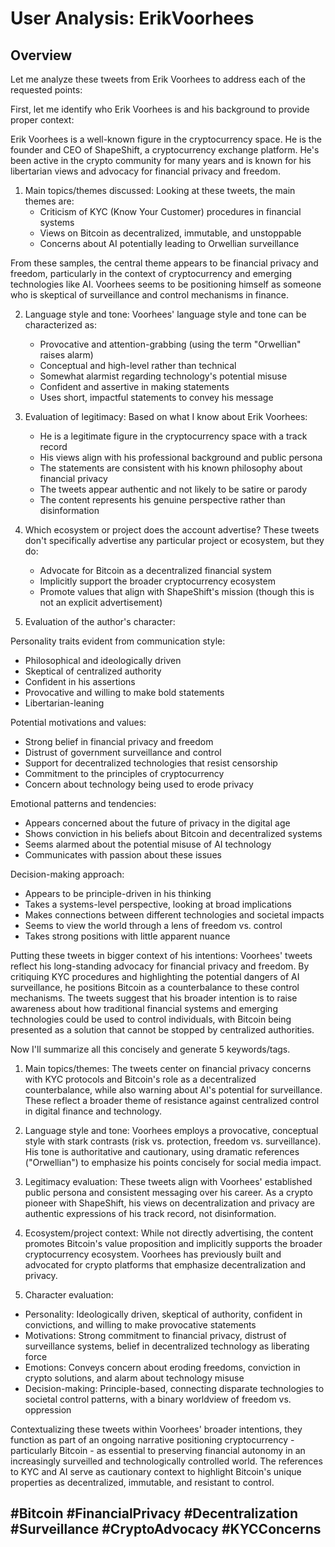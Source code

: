# User Analysis: ErikVoorhees

## Overview

<think>
Let me analyze these tweets from Erik Voorhees to address each of the requested points:

First, let me identify who Erik Voorhees is and his background to provide proper context:

Erik Voorhees is a well-known figure in the cryptocurrency space. He is the founder and CEO of ShapeShift, a cryptocurrency exchange platform. He's been active in the crypto community for many years and is known for his libertarian views and advocacy for financial privacy and freedom.

1. Main topics/themes discussed:
Looking at these tweets, the main themes are:
   - Criticism of KYC (Know Your Customer) procedures in financial systems
   - Views on Bitcoin as decentralized, immutable, and unstoppable
   - Concerns about AI potentially leading to Orwellian surveillance

From these samples, the central theme appears to be financial privacy and freedom, particularly in the context of cryptocurrency and emerging technologies like AI. Voorhees seems to be positioning himself as someone who is skeptical of surveillance and control mechanisms in finance.

2. Language style and tone:
Voorhees' language style and tone can be characterized as:
   - Provocative and attention-grabbing (using the term "Orwellian" raises alarm)
   - Conceptual and high-level rather than technical
   - Somewhat alarmist regarding technology's potential misuse
   - Confident and assertive in making statements
   - Uses short, impactful statements to convey his message

3. Evaluation of legitimacy:
Based on what I know about Erik Voorhees:
   - He is a legitimate figure in the cryptocurrency space with a track record
   - His views align with his professional background and public persona
   - The statements are consistent with his known philosophy about financial privacy
   - The tweets appear authentic and not likely to be satire or parody
   - The content represents his genuine perspective rather than disinformation

4. Which ecosystem or project does the account advertise?
These tweets don't specifically advertise any particular project or ecosystem, but they do:
   - Advocate for Bitcoin as a decentralized financial system
   - Implicitly support the broader cryptocurrency ecosystem
   - Promote values that align with ShapeShift's mission (though this is not an explicit advertisement)

5. Evaluation of the author's character:

Personality traits evident from communication style:
   - Philosophical and ideologically driven
   - Skeptical of centralized authority
   - Confident in his assertions
   - Provocative and willing to make bold statements
   - Libertarian-leaning

Potential motivations and values:
   - Strong belief in financial privacy and freedom
   - Distrust of government surveillance and control
   - Support for decentralized technologies that resist censorship
   - Commitment to the principles of cryptocurrency
   - Concern about technology being used to erode privacy

Emotional patterns and tendencies:
   - Appears concerned about the future of privacy in the digital age
   - Shows conviction in his beliefs about Bitcoin and decentralized systems
   - Seems alarmed about the potential misuse of AI technology
   - Communicates with passion about these issues

Decision-making approach:
   - Appears to be principle-driven in his thinking
   - Takes a systems-level perspective, looking at broad implications
   - Makes connections between different technologies and societal impacts
   - Seems to view the world through a lens of freedom vs. control
   - Takes strong positions with little apparent nuance

Putting these tweets in bigger context of his intentions:
Voorhees' tweets reflect his long-standing advocacy for financial privacy and freedom. By critiquing KYC procedures and highlighting the potential dangers of AI surveillance, he positions Bitcoin as a counterbalance to these control mechanisms. The tweets suggest that his broader intention is to raise awareness about how traditional financial systems and emerging technologies could be used to control individuals, with Bitcoin being presented as a solution that cannot be stopped by centralized authorities.

Now I'll summarize all this concisely and generate 5 keywords/tags.
</think>

1. Main topics/themes:
The tweets center on financial privacy concerns with KYC protocols and Bitcoin's role as a decentralized counterbalance, while also warning about AI's potential for surveillance. These reflect a broader theme of resistance against centralized control in digital finance and technology.

2. Language style and tone:
Voorhees employs a provocative, conceptual style with stark contrasts (risk vs. protection, freedom vs. surveillance). His tone is authoritative and cautionary, using dramatic references ("Orwellian") to emphasize his points concisely for social media impact.

3. Legitimacy evaluation:
These tweets align with Voorhees' established public persona and consistent messaging over his career. As a crypto pioneer with ShapeShift, his views on decentralization and privacy are authentic expressions of his track record, not disinformation.

4. Ecosystem/project context:
While not directly advertising, the content promotes Bitcoin's value proposition and implicitly supports the broader cryptocurrency ecosystem. Voorhees has previously built and advocated for crypto platforms that emphasize decentralization and privacy.

5. Character evaluation:
- Personality: Ideologically driven, skeptical of authority, confident in convictions, and willing to make provocative statements
- Motivations: Strong commitment to financial privacy, distrust of surveillance systems, belief in decentralized technology as liberating force
- Emotions: Conveys concern about eroding freedoms, conviction in crypto solutions, and alarm about technology misuse
- Decision-making: Principle-based, connecting disparate technologies to societal control patterns, with a binary worldview of freedom vs. oppression

Contextualizing these tweets within Voorhees' broader intentions, they function as part of an ongoing narrative positioning cryptocurrency - particularly Bitcoin - as essential to preserving financial autonomy in an increasingly surveilled and technologically controlled world. The references to KYC and AI serve as cautionary context to highlight Bitcoin's unique properties as decentralized, immutable, and resistant to control.

#Bitcoin #FinancialPrivacy #Decentralization #Surveillance #CryptoAdvocacy #KYCConcerns
---
